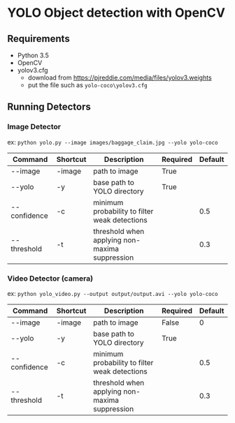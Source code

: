# YOLO Object detection with OpenCV

## Requirements
* Python 3.5
* OpenCV
* yolov3.cfg
  * download from https://pjreddie.com/media/files/yolov3.weights
  * put the file such as `yolo-coco\yolov3.cfg`

## Running Detectors

### Image Detector

ex: `python yolo.py --image images/baggage_claim.jpg --yolo yolo-coco`

| Command      | Shortcut | Description                                    | Required | Default |
|--------------|----------|------------------------------------------------|----------|---------|
| --image      | -image   | path to image                                  | True     |         |
| --yolo       | -y       | base path to YOLO directory                    | True     |         |
| --confidence | -c       | minimum probability to filter weak detections  |          | 0.5     |
| --threshold  | -t       | threshold when applying non-maxima suppression |          | 0.3     |

### Video Detector (camera)

ex: `python yolo_video.py --output output/output.avi --yolo yolo-coco`

| Command      | Shortcut | Description                                    | Required | Default |
|--------------|----------|------------------------------------------------|----------|---------|
| --image      | -image   | path to image                                  | False    | 0       |
| --yolo       | -y       | base path to YOLO directory                    | True     |         |
| --confidence | -c       | minimum probability to filter weak detections  |          | 0.5     |
| --threshold  | -t       | threshold when applying non-maxima suppression |          | 0.3     |

